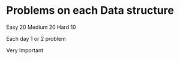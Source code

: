 # Problems on each Data structure 

Easy 20 Medium 20 Hard 10

Each day 1 or 2 problem

Very Important 
